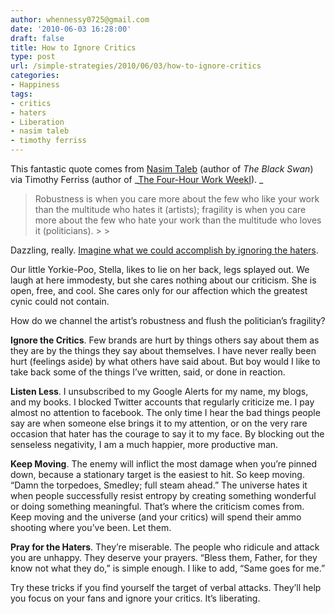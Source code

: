 ```yaml
---
author: whennessy0725@gmail.com
date: '2010-06-03 16:28:00'
draft: false
title: How to Ignore Critics
type: post
url: /simple-strategies/2010/06/03/how-to-ignore-critics
categories:
- Happiness
tags:
- critics
- haters
- Liberation
- nasim taleb
- timothy ferriss
---
```


This fantastic quote comes from [Nasim Taleb](http://twitter.com/nntaleb) (author of _The Black Swan_) via Timothy Ferriss (author of _[The Four-Hour Work WeekI](http://twitter.com/nntaleb)). _




<blockquote>Robustness is when you care more about the few who like your work than the multitude who hates it (artists); fragility is when you care more about the few who hate your work than the multitude who loves it (politicians).
> 
> 
</blockquote>




Dazzling, really. [Imagine what we could accomplish by ignoring the haters](http://feedproxy.google.com/~r/timferriss/~3/pCsj3XVENi0/).




Our little Yorkie-Poo, Stella, likes to lie on her back, legs splayed out. We laugh at here immodesty, but she cares nothing about our criticism. She is open, free, and cool. She cares only for our affection which the greatest cynic could not contain. 




How do we channel the artist’s robustness and flush the politician’s fragility?




**Ignore the Critics**. Few brands are hurt by things others say about them as they are by the things they say about themselves. I have never really been hurt (feelings aside) by what others have said about. But boy would I like to take back some of the things I’ve written, said, or done in reaction. 




**Listen Less**. I unsubscribed to my Google Alerts for my name, my blogs, and my books. I blocked Twitter accounts that regularly criticize me. I pay almost no attention to facebook. The only time I hear the bad things people say are when someone else brings it to my attention, or on the very rare occasion that hater has the courage to say it to my face. By blocking out the senseless negativity, I am a much happier, more productive man. 




**Keep Moving**. The enemy will inflict the most damage when you’re pinned down, because a stationary target is the easiest to hit. So keep moving. “Damn the torpedoes, Smedley; full steam ahead.” The universe hates it when people successfully resist entropy by creating something wonderful or doing something meaningful. That’s where the criticism comes from. Keep moving and the universe (and your critics) will spend their ammo shooting where you’ve been. Let them. 




**Pray for the Haters**. They’re miserable. The people who ridicule and attack you are unhappy. They deserve your prayers. “Bless them, Father, for they know not what they do,” is simple enough. I like to add, “Same goes for me.”




Try these tricks if you find yourself the target of verbal attacks. They’ll help you focus on your fans and ignore your critics. It’s liberating. 
